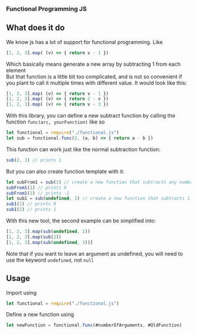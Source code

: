 ### Functional Programming JS

## What does it do
We know js has a lot of support for functional programming. 
Like  
```javascript
[1, 2, 3].map( (v) => { return v - 1 })
```
Which basically means generate a new array by subtracting 1 from each element  
But that function is a little bit too complicated, and is not so convenient 
if you plant to call it multiple times with different value. 
It would look like this:  
```javascript
[1, 2, 3].map( (v) => { return v - 1 })  
[1, 2, 3].map( (v) => { return 2 - v })  
[1, 2, 3].map( (v) => { return v - 3 })
```
With this library, you can define a new subtract function
by calling the function `func(arc, yourFunction)` like so  
```javascript
let functional = require("./functional.js")  
let sub = functional.func(2, (a, b) => { return a - b })
```
This function can work just like the normal subtraction function:  
```javascript
sub(2, 1) // prints 1
```
But you can also create function template with it:  
```javascript
let subFrom1 = sub(1) // create a new function that subtracts any number from 1  
subFrom1(1) // prints 0
subFrom1(2) // prints -1
let sub1 = sub(undefined, 1) // create a new function that subtracts 1
sub1(1) // prints 0
sub1(2) // prints 1
```
With this new tool, the second example can be simplified into:  
```javascript
[1, 2, 3].map(sub(undefined, 1))  
[1, 2, 3].map(sub(2))  
[1, 2, 3].map(sub(undefined, 3))]
```
Note that if you want to leave an argument as undefined, 
you will need to use the keyword `undefined`, not `null`

## Usage
Import using  
```javascript
let functional = require("./functional.js")
```
Define a new function using  
```javascript
let newFunction = functional.func(#numberOfArguments, #OldFunction)
```
